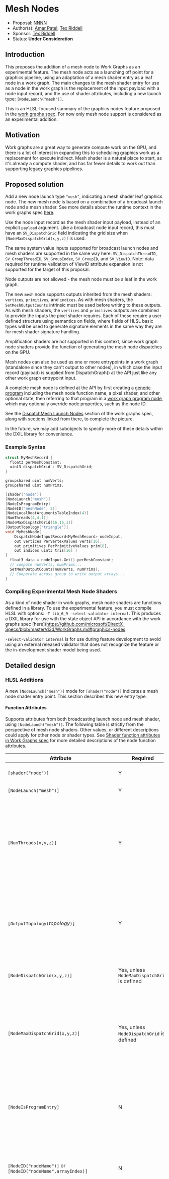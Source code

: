 # Mesh Nodes

* Proposal: [NNNN](NNNN-mesh-nodes.md)
* Author(s): [Amar Patel](https://github.com/amarpMSFT), [Tex Riddell](https://github.com/tex3d)
* Sponsor: [Tex Riddell](https://github.com/tex3d)
* Status: **Under Consideration**

## Introduction

This proposes the addition of a mesh node to Work Graphs as an experimental
feature.
The mesh node acts as a launching off point for a graphics pipeline,
using an adaptation of a mesh shader entry as a leaf node in a work graph.
The main changes to the mesh shader entry for use as a node in the work graph
is the replacement of the input payload with a node input record, and the use
of shader attributes, including a new launch type: `[NodeLaunch("mesh")]`.

This is an HLSL-focused summary of the graphics nodes feature proposed in the
[work graphs spec](https://github.com/microsoft/DirectX-Specs/blob/master/d3d/WorkGraphs.md#graphics-nodes).
For now only mesh node support is considered as an experimental addition.

## Motivation

Work graphs are a great way to generate compute work on the GPU, and there is a
lot of interest in expanding this to scheduling graphics work as a replacement
for execute indirect.
Mesh shader is a natural place to start, as it's already a compute shader, and
has far fewer details to work out than supporting legacy graphics pipelines.

## Proposed solution

Add a new node launch type `"mesh"`, indicating a mesh shader leaf graphics node.
The new mesh node is based on a combination of a broadcast launch node and a
mesh shader. See more details about the runtime context in the work graphs spec
[here](https://github.com/microsoft/DirectX-Specs/blob/master/d3d/WorkGraphs.md#graphics-nodes).

Use the node input record as the mesh shader input payload, instead of an
explicit `payload` argument.
Like a broadcast node input record, this must have an `SV_DispatchGrid` field
indicating the grid size when `[NodeMaxDispatchGrid(x,y,z)]` is used.

The same system value inputs supported for broadcast launch nodes and mesh
shaders are supported in the same way here:
`SV_DispatchThreadID`, `SV_GroupThreadID`, `SV_GroupIndex`, `SV_GroupID`,
and `SV_ViewID`.
Note: data required for runtime validation of ViewID attribute expansion is not
supported for the target of this proposal.

Node outputs are not allowed - the mesh node must be a leaf in the work graph.

The new `mesh` node supports outputs inherited from the mesh shaders:
`vertices`, `primitives`, and `indices`.  As with mesh shaders, the
`SetMeshOutputCounts` intrinsic must be used before writing to these outputs.
As with mesh shaders, the `vertices` and `primitives` outputs are combined to
provide the inputs the pixel shader requires.
Each of these require a user defined structure using semantics on fields, where
fields of HLSL basic types will be used to generate signature elements in the
same way they are for mesh shader signature handling.

Amplification shaders are not supported in this context, since work graph node
shaders provide the function of generating the mesh node dispatches on the GPU.

Mesh nodes can also be used as one or more entrypoints in a work graph
(standalone since they can't output to other nodes),
in which case the input record (payload) is supplied from DispatchGraph()
at the API just like any other work graph entrypoint input.

A complete mesh node is defined at the API by first creating a
[generic program](https://github.com/microsoft/DirectX-Specs/blob/master/d3d/WorkGraphs.md#d3d12_generic_program_desc)
including the mesh node function name, a pixel shader, and other optional state,
then referring to that program in a
[work graph program node](https://github.com/microsoft/DirectX-Specs/blob/master/d3d/WorkGraphs.md#d3d12_program_node),
which may optionally override node properties, such as the node ID.

See the [DispatchMesh Launch Nodes](https://github.com/microsoft/DirectX-Specs/blob/master/d3d/WorkGraphs.md#dispatchmesh-launch-nodes)
section of the work graphs spec, along with sections linked from there, to
complete the picture.

In the future, we may add subobjects to specify more of these details within
the DXIL library for convenience.

### Example Syntax

```cpp
struct MyMeshRecord {
  float3 perMeshConstant;
  uint3 dispatchGrid : SV_DispatchGrid;
}

groupshared uint numVerts;
groupshared uint numPrims;

[shader("node")]
[NodeLaunch("mesh")]
[NodeIsProgramEntry]
[NodeID("meshNode", 2)]
[NodeLocalRootArgumentsTableIndex(4)]
[NumThreads(4,4,1)]
[NodeMaxDispatchGrid(16,16,1)]
[OutputTopology("triangle")]
void MyMeshNode(
    DispatchNodeInputRecord<MyMeshRecord> nodeInput,
    out vertices PerVertexValues verts[16],
    out primitives PerPrimitiveValues prim[8],
    out indices uint3 tris[16] )
{
  float3 data = nodeInput.Get().perMeshConstant;
  // compute numVerts, numPrims...
  SetMeshOutputCounts(numVerts, numPrims);
  // Cooperate across group to write output arrays...
}
```

### Compiling Experimental Mesh Node Shaders

As a kind of node shader in work graphs, mesh node shaders are functions
defined in a library.
To use the experimental feature, you must compile HLSL with options:
`-T lib_6_9 -select-validator internal`.
This produces a DXIL library for use with the state object API in accordance
with the work graphs spec
[here](https://github.com/microsoft/DirectX-Specs/blob/master/d3d/WorkGraphs.md#graphics-nodes.

`-select-validator internal` is for use during feature development to avoid
using an external released validator that does not recognize the feature or
the in-development shader model being used.

## Detailed design

### HLSL Additions

A new `[NodeLaunch("mesh")]` mode for `[shader("node")]` indicates a mesh node
shader entry point.  This section describes this new entry type.

#### Function Attributes

Supports attributes from both broadcasting launch node and mesh shader, using
`[NodeLaunch("mesh")]`. The following table is strictly from the perspective of
mesh node shaders. Other values, or different descriptions could apply for
other node or shader types.
See [Shader function attributes in Work Graphs spec](https://github.com/microsoft/DirectX-Specs/blob/master/d3d/WorkGraphs.md#shader-function-attributes)
for more detailed descriptions of the node function attributes.

| Attribute | Required | Description |
|--|--|--|
| `[shader("node")]` | Y | Indicates a node shader entry point |
| `[NodeLaunch("mesh")]` | Y | Signifies a mesh node |
| `[NumThreads(x,y,z)]` | Y | Specifies the launch size of the threadgroup of the Mesh shader, just like with compute shader. The number of threads can not exceed `X * Y * Z = 128`. See [numthreads](https://github.com/microsoft/DirectX-Specs/blob/master/d3d/MeshShader.md#numthreads) in the Mesh Shader spec. |
| `[OutputTopology(`*topology*`)]` | Y | Specifies the topology for the output primitives of the mesh shader. *topology* must be `"line"` or "`triangle"`. See [outputtopology](https://github.com/microsoft/DirectX-Specs/blob/master/d3d/MeshShader.md#outputtopology) in the Mesh Shader spec. |
| `[NodeDispatchGrid(x,y,z)]` | Yes, unless `NodeMaxDispatchGrid` is defined | Declare a fixed dispatch grid size for use with this node. ([details](https://github.com/microsoft/DirectX-Specs/blob/master/d3d/WorkGraphs.md#shader-function-attributes)) |
| `[NodeMaxDispatchGrid(x,y,z)]` | Yes, unless `NodeDispatchGrid` is defined | Declare a maximum dispatch grid size for use with this node.  In this case, the dispatch grid size is defined by the record field with the `SV_DispatchGrid` semantic. ([details](https://github.com/microsoft/DirectX-Specs/blob/master/d3d/WorkGraphs.md#shader-function-attributes)) |
| `[NodeIsProgramEntry]` | N | Node can be launched directly from the API in addition to or instead of from an upstream node in the work graph. ([details](https://github.com/microsoft/DirectX-Specs/blob/master/d3d/WorkGraphs.md#shader-function-attributes)) |
| `[NodeID("nodeName")]` or `[NodeID("nodeName",arrayIndex)]` | N | Name for the node; uses function name if omitted. Optional `uint arrayIndex` overrides the default index of `0`. ([details](https://github.com/microsoft/DirectX-Specs/blob/master/d3d/WorkGraphs.md#shader-function-attributes)) |
| `[NodeLocalRootArgumentsTableIndex(index)]` | N | `uint index` indicates the record index into the local root arguments table bound when the work graph is used. May be omitted or set to `-1` (equivalent to omitting).  If omitted and a local root signature is used, the runtime will auto-assign the index. ([details](https://github.com/microsoft/DirectX-Specs/blob/master/d3d/WorkGraphs.md#shader-function-attributes)) |
| `[NodeShareInputOf("nodeName")]` or `[NodeShareInputOf("nodeName",arrayIndex)]` | N | Share the input of the specified NodeID with this node. ([details](https://github.com/microsoft/DirectX-Specs/blob/master/d3d/WorkGraphs.md#shader-function-attributes)) |

#### Function Parameters

##### Input Record

Zero or one input record declaration is supported for the mesh node entry.
Types supported are the same as for a broadcasting launch node shader.
The input record takes the place of the `payload` in the mesh shader.

| Input | Description |
|-|-|
| `DispatchNodeInputRecord<`*recordType*`>` | read only node input |
| [`globallycoherent`] `RWDispatchNodeInputRecord<`*recordType*`>` | Shared R/W access to input record across launched shaders. `globallycoherent` required for any cross-group coherency. |
| *none* | Input record can be omitted when there is no record content. `[NodeDispatchGrid(...)]` is then required to specify a fixed grid size. |

One system value is supported inside the *recordType* for `SV_DispatchGrid`,
see [here](https://github.com/microsoft/DirectX-Specs/blob/master/d3d/WorkGraphs.md#sv_dispatchgrid)
for more details, where mesh nodes are just like broadcast launch nodes in
this regard.
Any other semantics on fields in the record structure are ignored.

See the work graphs spec
[Node input declaration](https://github.com/microsoft/DirectX-Specs/blob/master/d3d/WorkGraphs.md#node-input-declaration)
section under options for broadcasting launch for more detail.

##### Input System Values

For input values outside the input record, mesh nodes support the `broadcasting` launch [node shader system values](https://github.com/microsoft/DirectX-Specs/blob/master/d3d/WorkGraphs.md#node-shader-system-values).
These are the same [system values supported by mesh shaders](https://github.com/microsoft/DirectX-Specs/blob/master/d3d/MeshShader.md#hlsl-attributes-and-intrinsics).

| system value semantic | type    | description |
|-----------------------|---------|-------------|
| `SV_GroupThreadID`    | `uint3` | Thread ID within group |
| `SV_GroupIndex`       | `uint`  | Flattened thread index within group |
| `SV_GroupID`          | `uint3` | Group ID within dispatch |
| `SV_DispatchThreadID` | `uint3` | Thread ID within dispatch |
| `SV_ViewID`           | `uint`  | See [definition in Mesh Shader spec](https://github.com/microsoft/DirectX-Specs/blob/master/d3d/MeshShader.md#sv_viewid) |

##### Node Outputs

No outputs to other nodes are allowed for `[LaunchMode("mesh")]`.

##### Mesh Shader Outputs

The mesh node entry function also supports the [shared output arrays](https://github.com/microsoft/DirectX-Specs/blob/master/d3d/MeshShader.md#shared-output-arrays) from mesh shader.
The same definitions and rules from the mesh shader spec apply here.
These arrays address memory shared across the group of threads, just like
`groupshared` memory.
The intrinsic function [`SetMeshOutputCounts`](#setmeshoutputcounts) must be called before writing to
any of the output arrays.

| Mesh shader shared output arrays                      | Array dimension defines maximum number of | Required  |
|-|-|-|
| vertex [`indices`](https://github.com/microsoft/DirectX-Specs/blob/master/d3d/MeshShader.md#vertex-indices)                   | primitives    | Required  |
| attributes for [`vertices`](https://github.com/microsoft/DirectX-Specs/blob/master/d3d/MeshShader.md#vertex-attributes)       | vertices      | Required  |
| attributes for [`primitives`](https://github.com/microsoft/DirectX-Specs/blob/master/d3d/MeshShader.md#primitive-attributes)  | primitives    | Optional  |

See [shared output arrays](https://github.com/microsoft/DirectX-Specs/blob/master/d3d/MeshShader.md#shared-output-arrays) in the mesh shader spec for more details.

#### SetMeshOutputCounts

> Excerpts from [SetMeshOutputCounts](https://github.com/microsoft/DirectX-Specs/blob/master/d3d/MeshShader.md#setmeshoutputcounts) in the mesh shader spec.

```hlsl
void SetMeshOutputCounts(
    uint numVertices,
    uint numPrimitives);
```

The intrinsic function `SetMeshOutputCounts` must be called before writing to
any of the output arrays.

Some restrictions on the function use and interactions with output arrays follow.
1. This function can only be called once per shader.
2. This call must occur before any writes to any of the shared output arrays. The validator will verify this is the case.
3. If the compiler can prove that this function is not called, then the threadgroup doesn't have any output. If the shader writes to any of the shared output arrays, compilation and shader validation will fail. If the shader does not call any of these functions, the compiler will issue a warning, and no rasterization work will be issued.
4. Only the input values from the first active thread are used.
5. This call must dominate all writes to shared output arrays. In other words, there must not be any execution path that even appears to reach any writes to any output array without first having executed this call.

See [SetMeshOutputCounts](https://github.com/microsoft/DirectX-Specs/blob/master/d3d/MeshShader.md#setmeshoutputcounts)
in the mesh shader spec for specific details, restrictions, and examples.

### Interchange Format Additions

To the `DXIL::NodeLaunchType` enum, add `Mesh` (4).

New extended shader property metadata tags:

| Tag | value | description |
|-|-|-|
| kDxilNodeMaxVertexCountTag | 23 | `i32` max vertex count based on [`vertices`](https://github.com/microsoft/DirectX-Specs/blob/master/d3d/MeshShader.md#vertex-attributes) array size. |
| kDxilNodeMaxPrimitiveCountTag | 24 | `i32` max primitive count based on [`primitives`](https://github.com/microsoft/DirectX-Specs/blob/master/d3d/MeshShader.md#primitive-attributes) array size. |
| kDxilNodeOutputTopologyTag | 25 | `i32` encoded `DXIL::MeshOutputTopology` from `[OutputTopology(`*topology*`)]` attribute |

These new extended attributes are only allowed with mesh node shader entries.
Mesh node shaders require all three of these extended attributes.

The `PayloadSizeInBytes` for Mesh shader is subsumed by the record size already
encoded for the node input.

The mesh node entry metadata supports two signature definitions:
- The Output signature describes `vertices` output elements
- The PatchConstantOrPrimitive signature describes `primitives` output elements.

In addition to the intrinsics supported by a broadcast launch node shader with
no output nodes, the following mesh shader intrinsics are also supported by
node shaders with `mesh` launch type:
- `dx.op.setMeshOutputCounts`
- `dx.op.EmitIndices`
- `dx.op.StoreVertexOutput`
- `dx.op.StorePrimitiveOutput`

Notably, the `dx.op.GetMeshPayload` intrinsic from mesh shader is not supported
by mesh nodes. Instead, payload data is available through the node input record.

### Runtime Additions

#### Runtime information

> * What information does the compiler need to provide for the runtime and how?

For mesh launch mode, additional node details will need to be captured to RDAT.
For context, see [RDAT_LibraryTypes.inl](https://github.com/microsoft/DirectXShaderCompiler/blob/main/include/dxc/DxilContainer/RDAT_LibraryTypes.inl).
The approach proposed for this prototype is to add a `RDAT::NodeFuncAttribKind`
of `MeshShaderInfo`, and add an entry to the union:
`RDAT_RECORD_REF(MSInfo, MeshShaderInfo)`.
This will use the existing `MSInfo` structure to encode the required details
for the mesh shader.
There are a few redundant fields of this structure, given what's already
defined for the node shader, but for the experimental feature, the trade-off is
probably worth the simplicity of not adding another record table at this point.

For now, here is a breakdown of the fields in the `MSInfo` structure, and how
they will be used in a mesh node:
- `SigOutputElements` - used for the elements of the `vertices` output array.
- `SigPrimOutputElements` - used for the elements of the `primitives` output array.
- `ViewIDOutputMask` - unset for now.
- `ViewIDPrimOutputMask` - unset for now.
- `NumThreads` - redundant with `NodeShaderFuncAttrib` NumThreads.  Could be used instead of the additional attribute, or we could copy the ref so it's identical in both places.
- `GroupSharedBytesUsed` - redundant with same field in `NodeShaderInfo`.  Set to same value.
- `GroupSharedBytesDependentOnViewID` - set to zero for now.
- `PayloadSizeInBytes` - redundant with input record size info.  We shouldn't use this one.  Set to zero?
- `MaxOutputVertices` - based on `vertices` array size
- `MaxOutputPrimitives` - based on `primitives` array size
- `MeshOutputTopology` - `uint8_t` encoded `DXIL::MeshOutputTopology` based on `[OutputTopology(`*topology*`)]`

#### Device Capability

See the work graphs spec
[here](https://github.com/microsoft/DirectX-Specs/blob/master/d3d/WorkGraphs.md#graphics-nodes)
for detail.

Devices that support experimental `D3D_SHADER_MODEL_6_9` and experimental [`D3D12_WORK_GRAPHS_TIER_1_1`](https://github.com/microsoft/DirectX-Specs/blob/master/d3d/WorkGraphs.md#d3d12_work_graphs_tier) are required to support these features as part of graphics nodes in work graphs.

## Open Questions

- Should vanilla mesh shaders be supported, or only mesh nodes?
